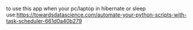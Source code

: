 to use this app when your pc/laptop in hibernate or sleep use:https://towardsdatascience.com/automate-your-python-scripts-with-task-scheduler-661d0a40b279
